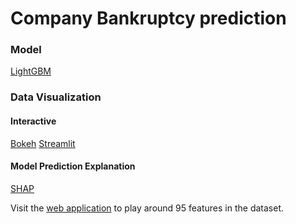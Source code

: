# Company Bankruptcy prediction

### Model
[LightGBM](https://lightgbm.readthedocs.io/en/latest/)

### Data Visualization
#### Interactive
[Bokeh](https://docs.bokeh.org/en/latest/docs/first_steps.html)
[Streamlit](https://docs.streamlit.io/en/stable/)
#### Model Prediction Explanation
[SHAP](https://shap.readthedocs.io/en/latest/)

Visit the [web application](https://bankruptcy-visualization.herokuapp.com/) to play around 95 features in the dataset.
